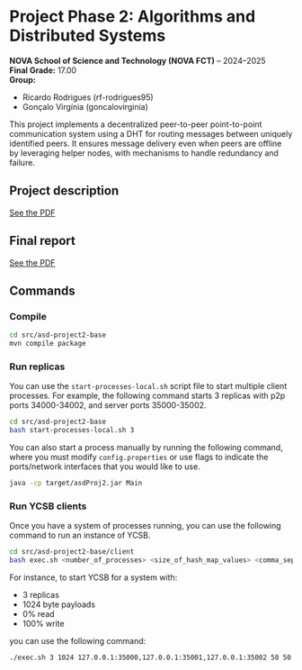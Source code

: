 # Project Phase 2: Algorithms and Distributed Systems
**NOVA School of Science and Technology (NOVA FCT)** – 2024–2025    
**Final Grade:** 17.00  
**Group:** 
  - Ricardo Rodrigues (rf-rodrigues95)
  - Gonçalo Virgínia (goncalovirginia)

This project implements a decentralized peer-to-peer point-to-point communication system using a DHT for routing messages between uniquely identified peers. It ensures message delivery even when peers are offline by leveraging helper nodes, with mechanisms to handle redundancy and failure.

## Project description

[See the PDF](./docs/Project-Phase2.pdf)

## Final report

[See the PDF](./report/ASD_Project_2.pdf)

## Commands

### Compile

```bash
cd src/asd-project2-base
mvn compile package
```

### Run replicas

You can use the `start-processes-local.sh` script file to start multiple client processes. For example, the following
command starts 3 replicas with p2p ports 34000-34002, and server ports 35000-35002.

```bash
cd src/asd-project2-base
bash start-processes-local.sh 3
```

You can also start a process manually by running the following command, where you must modify `config.properties` or use
flags to indicate the ports/network interfaces that you would like to use.

```bash
java -cp target/asdProj2.jar Main
```

### Run YCSB clients

Once you have a system of processes running, you can use the following command to run an instance of YCSB.

```bash
cd src/asd-project2-base/client
bash exec.sh <number_of_processes> <size_of_hash_map_values> <comma_separated_ip_addresses_and_ports> <proportion_of_reads> <proportion_of_writes>
```

For instance, to start YCSB for a system with:

- 3 replicas
- 1024 byte payloads
- 0% read
- 100% write

you can use the following command:

```bash
./exec.sh 3 1024 127.0.0.1:35000,127.0.0.1:35001,127.0.0.1:35002 50 50
```
